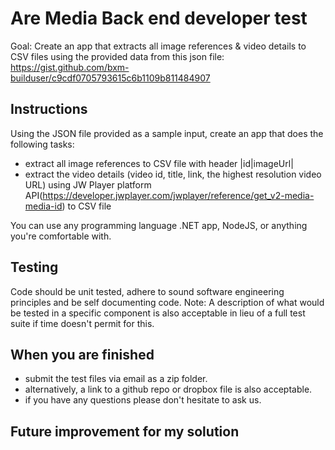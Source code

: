 # Are Media Back end developer test

Goal: Create an app that extracts all image references & video details to CSV files using the provided data from this json file:
https://gist.github.com/bxm-builduser/c9cdf0705793615c6b1109b811484907

## Instructions
Using the JSON file provided as a sample input, create an app that does the following tasks:
- extract all image references to CSV file with header |id|imageUrl|
- extract the video details (video id, title, link, the highest resolution video URL) using JW Player platform API(https://developer.jwplayer.com/jwplayer/reference/get_v2-media-media-id) to CSV file

You can use any programming language .NET app, NodeJS, or anything you're comfortable with.

## Testing
Code should be unit tested, adhere to sound software engineering principles and be self documenting code. 
Note: A description of what would be tested in a specific component is also acceptable in lieu of a full test suite if time doesn't permit for this.

## When you are finished
- submit the test files via email as a zip folder.
- alternatively, a link to a github repo or dropbox file is also acceptable.
- if you have any questions please don't hesitate to ask us.

## Future improvement for my solution


